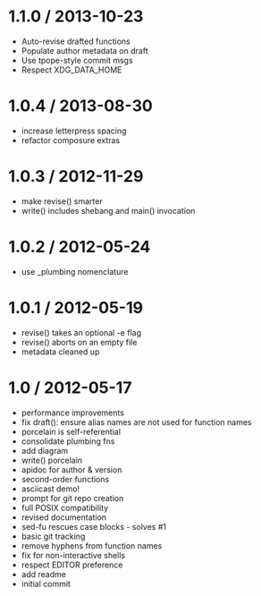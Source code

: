 1.1.0 / 2013-10-23
=================
* Auto-revise drafted functions
* Populate author metadata on draft
* Use tpope-style commit msgs
* Respect XDG_DATA_HOME

1.0.4 / 2013-08-30
==================

* increase letterpress spacing
* refactor composure extras

1.0.3 / 2012-11-29
==================

* make revise() smarter
* write() includes shebang and main() invocation

1.0.2 / 2012-05-24
==================

  * use _plumbing nomenclature

1.0.1 / 2012-05-19
==================

  * revise() takes an optional -e flag
  * revise() aborts on an empty file
  * metadata cleaned up

1.0 / 2012-05-17
==================

  * performance improvements
  * fix draft(): ensure alias names are not used for function names
  * porcelain is self-referential
  * consolidate plumbing fns
  * add diagram
  * write() porcelain
  * apidoc for author & version
  * second-order functions
  * asciicast demo!
  * prompt for git repo creation
  * full POSIX compatibility
  * revised documentation
  * sed-fu rescues case blocks - solves #1
  * basic git tracking
  * remove hyphens from function names
  * fix for non-interactive shells
  * respect EDITOR preference
  * add readme
  * initial commit

